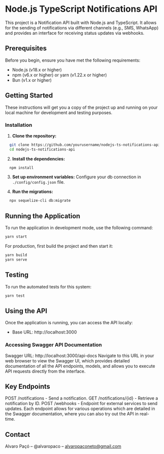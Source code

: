 # Node.js TypeScript Notifications API

This project is a Notification API built with Node.js and TypeScript. It allows for the sending of notifications via different channels (e.g., SMS, WhatsApp) and provides an interface for receiving status updates via webhooks.

## Prerequisites

Before you begin, ensure you have met the following requirements:

- Node.js (v18.x or higher)
- npm (v6.x or higher) or yarn (v1.22.x or higher)
- Bun (v1.x or higher)

## Getting Started

These instructions will get you a copy of the project up and running on your local machine for development and testing purposes.

### Installation

1. **Clone the repository:**

```bash
  git clone https://github.com/yourusername/nodejs-ts-notifications-api.git
  cd nodejs-ts-notifications-api
```

2. **Install the dependencies:**

```bash
  npm install
```

3. **Set up environment variables:**
Configure your db connection in `./config/config.json` file.

4. **Run the migrations:**

```bash
  npx sequelize-cli db:migrate
```

## Running the Application
To run the application in development mode, use the following command:

```bash
yarn start
```
For production, first build the project and then start it:

```bash
yarn build
yarn serve
```

## Testing
To run the automated tests for this system:

```bash
yarn test
```

## Using the API
Once the application is running, you can access the API locally:

- Base URL: http://localhost:3000

### Accessing Swagger API Documentation
Swagger URL: http://localhost:3000/api-docs
Navigate to this URL in your web browser to view the Swagger UI, which provides detailed documentation of all the API endpoints, models, and allows you to execute API requests directly from the interface.

## Key Endpoints
POST /notifications - Send a notification.
GET /notifications/{id} - Retrieve a notification by ID.
POST /webhooks - Endpoint for external services to send updates.
Each endpoint allows for various operations which are detailed in the Swagger documentation, where you can also try out the API in real-time.

## Contact
Alvaro Paçó – @alvaropaco – alvaropaconeto@gmail.com
